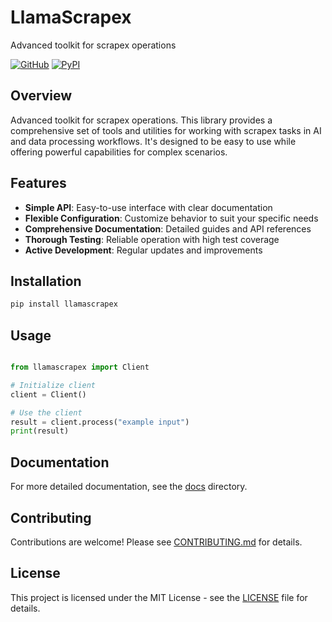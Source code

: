 # LlamaScrapex

Advanced toolkit for scrapex operations

[![GitHub](https://img.shields.io/github/license/llamasearchai/llamascrapex)](https://github.com/llamasearchai/llamascrapex/blob/main/LICENSE)
[![PyPI](https://img.shields.io/pypi/v/llamascrapex.svg)](https://pypi.org/project/llamascrapex/)

## Overview


Advanced toolkit for scrapex operations. This library provides a comprehensive set of tools and utilities for
working with scrapex tasks in AI and data processing workflows.
It's designed to be easy to use while offering powerful capabilities for complex scenarios.


## Features


- **Simple API**: Easy-to-use interface with clear documentation
- **Flexible Configuration**: Customize behavior to suit your specific needs
- **Comprehensive Documentation**: Detailed guides and API references
- **Thorough Testing**: Reliable operation with high test coverage
- **Active Development**: Regular updates and improvements


## Installation

```bash
pip install llamascrapex
```

## Usage

```python

from llamascrapex import Client

# Initialize client
client = Client()

# Use the client
result = client.process("example input")
print(result)

```

## Documentation

For more detailed documentation, see the [docs](docs/) directory.

## Contributing

Contributions are welcome! Please see [CONTRIBUTING.md](CONTRIBUTING.md) for details.

## License

This project is licensed under the MIT License - see the [LICENSE](LICENSE) file for details.
